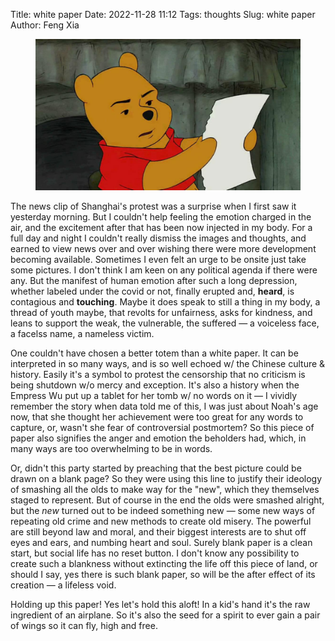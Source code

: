 Title: white paper
Date: 2022-11-28 11:12
Tags: thoughts
Slug: white paper
Author: Feng Xia

<figure class="col s12">
  <img src="images/white%20paper.jpeg"/>
</figure>

The news clip of Shanghai's protest was a surprise when I first saw it
yesterday morning. But I couldn't help feeling the emotion charged in
the air, and the excitement after that has been now injected in my
body. For a full day and night I couldn't really dismiss the images
and thoughts, and earned to view news over and over wishing there were
more development becoming available. Sometimes I even felt an urge to
be onsite just take some pictures. I don't think I am keen on any
political agenda if there were any. But the manifest of human emotion
after such a long depression, whether labeled under the covid or not,
finally erupted and, **heard**, is contagious and **touching**. Maybe
it does speak to still a thing in my body, a thread of youth maybe,
that revolts for unfairness, asks for kindness, and leans to support
the weak, the vulnerable, the suffered &mdash; a voiceless face, a facelss
name, a nameless victim.

One couldn't have chosen a better totem than a white paper. It can be
interpreted in so many ways, and is so well echoed w/ the Chinese
culture & history. Easily it's a symbol to protest the censorship that
no criticism is being shutdown w/o mercy and exception. It's also a
history when the Empress Wu put up a tablet for her tomb w/ no words
on it &mdash; I vividly remember the story when data told me of this,
I was just about Noah's age now, that she thought her achievement were
too great for any words to capture, or, wasn't she fear of
controversial postmortem? So this piece of paper also signifies the anger
and emotion the beholders had, which, in many ways are too
overwhelming to be in words.

Or, didn't this party started by preaching that the best picture could
be drawn on a blank page? So they were using this line to justify
their ideology of smashing all the olds to make way for the "new",
which they themselves staged to represent. But of course in the end
the olds were smashed alright, but the _new_ turned out to be indeed
something new &mdash; some new ways of repeating old crime and new
methods to create old misery. The powerful are still beyond law and
moral, and their biggest interests are to shut off eyes and ears, and
numbing heart and soul. Surely blank paper is a clean start, but
social life has no reset button. I don't know any possibility to
create such a blankness without extincting the life off this piece of
land, or should I say, yes there is such blank paper, so will be the
after effect of its creation &mdash; a lifeless void.

Holding up this paper! Yes let's hold this aloft! In a kid's hand it's
the raw ingredient of an airplane. So it's also the seed for a spirit
to ever gain a pair of wings so it can fly, high and free.
